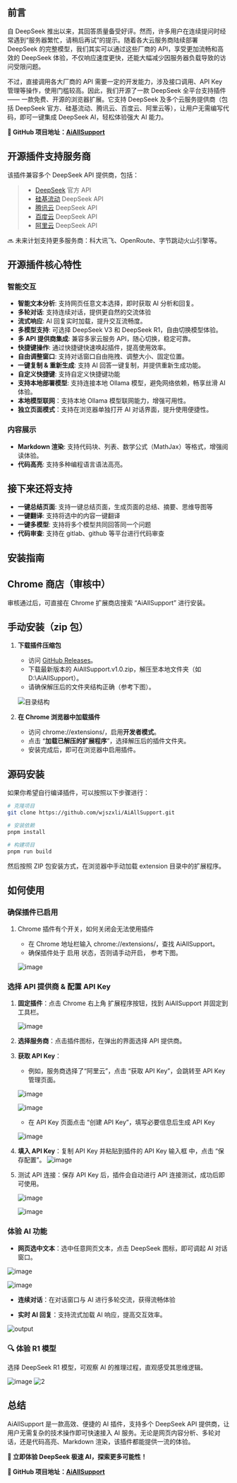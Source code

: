 ## 前言

自 DeepSeek 推出以来，其回答质量备受好评。然而，许多用户在连续提问时经常遇到“服务器繁忙，请稍后再试”的提示。随着各大云服务商陆续部署 DeepSeek 的完整模型，我们其实可以通过这些厂商的 API，享受更加流畅和高效的 DeepSeek 体验，不仅响应速度更快，还能大幅减少因服务器负载导致的访问受限问题。

不过，直接调用各大厂商的 API 需要一定的开发能力，涉及接口调用、API Key 管理等操作，使用门槛较高。因此，我们开源了一款 DeepSeek 全平台支持插件 —— 一款免费、开源的浏览器扩展。它支持 DeepSeek 及多个云服务提供商（包括 DeepSeek 官方、硅基流动、腾讯云、百度云、阿里云等），让用户无需编写代码，即可一键集成 DeepSeek AI，轻松体验强大 AI 能力。

**📌 GitHub 项目地址：[AiAllSupport](https://github.com/wjszxli/AiAllSupport)**

## 开源插件支持服务商

该插件兼容多个 DeepSeek API 提供商，包括：

> - [DeepSeek](https://deepseek.com) 官方 API
> - [硅基流动](https://cloud.siliconflow.cn/i/lStn36vH) DeepSeek API
> - [腾讯云](https://cloud.tencent.com/document/product/1772/115969) DeepSeek API
> - [百度云](https://console.bce.baidu.com/iam/#/iam/apikey/list) DeepSeek API
> - [阿里云](https://bailian.console.aliyun.com/?apiKey=1#/api-key) DeepSeek API

🔜 未来计划支持更多服务商：科大讯飞、OpenRoute、字节跳动火山引擎等。

## 开源插件核心特性

### 智能交互

- **智能文本分析**: 支持网页任意文本选择，即时获取 AI 分析和回复。
- **多轮对话**: 支持连续对话，提供更自然的交流体验
- **流式响应**: AI 回复实时加载，提升交互流畅度。
- **多模型支持**: 可选择 DeepSeek V3 和 DeepSeek R1，自由切换模型体验。
- **多 API 提供商集成**: 兼容多家云服务 API，随心切换，稳定可靠。
- **快捷键操作**: 通过快捷键快速唤起插件，提高使用效率。
- **自由调整窗口**: 支持对话窗口自由拖拽、调整大小、固定位置。
- **一键复制 & 重新生成**: 支持 AI 回答一键复制，并提供重新生成功能。
- **自定义快捷键**: 支持自定义快捷键功能
- **支持本地部署模型**: 支持连接本地 Ollama 模型，避免网络依赖，畅享丝滑 AI 体验。
- **本地模型联网**：支持本地 Ollama 模型联网能力，增强可用性。
- **独立页面模式**：支持在浏览器单独打开 AI 对话界面，提升使用便捷性。

### 内容展示

- **Markdown 渲染**: 支持代码块、列表、数学公式（MathJax）等格式，增强阅读体验。
- **代码高亮**: 支持多种编程语言语法高亮。

## 接下来还将支持

- **一键总结页面**: 支持一键总结页面，生成页面的总结、摘要、思维导图等
- **一键翻译**: 支持将选中的内容一键翻译
- **一键多模型**: 支持将多个模型共同回答同一个问题
- **代码审查**: 支持在 gitlab、github 等平台进行代码审查

## 安装指南

## Chrome 商店（审核中）

审核通过后，可直接在 Chrome 扩展商店搜索 “AiAllSupport” 进行安装。

## 手动安装（zip 包）

1. **下载插件压缩包**

   - 访问 [GitHub Releases](https://github.com/wjszxli/AiAllSupport/releases)。
   - 下载最新版本的 AiAllSupport.v1.0.zip，解压至本地文件夹（如 D:\AiAllSupport）。
   - 请确保解压后的文件夹结构正确（参考下图）。

   ![目录结构](https://files.mdnice.com/user/14956/906ec0b4-93e9-4f91-a5c5-3c3851f30ac0.png)

2. **在 Chrome 浏览器中加载插件**
   - 访问 chrome://extensions/，启用**开发者模式**。
   - 点击 “**加载已解压的扩展程序**”，选择解压后的插件文件夹。
   - 安装完成后，即可在浏览器中启用插件。

## 源码安装

如果你希望自行编译插件，可以按照以下步骤进行：

```bash
# 克隆项目
git clone https://github.com/wjszxli/AiAllSupport.git

# 安装依赖
pnpm install

# 构建项目
pnpm run build
```

然后按照 ZIP 包安装方式，在浏览器中手动加载 extension 目录中的扩展程序。

## 如何使用

### 确保插件已启用

1. Chrome 插件有个开关，如何关闭会无法使用插件

   - 在 Chrome 地址栏输入 chrome://extensions/，查找 AiAllSupport。
   - 确保插件处于 启用 状态，否则请手动开启， 参考下图。

   ![image](https://files.mdnice.com/user/14956/8254890c-6115-4444-a09b-7759693d3ce3.png)

### 选择 API 提供商 & 配置 API Key

1. **固定插件**：点击 Chrome 右上角 扩展程序按钮，找到 AiAllSupport 并固定到工具栏。

   ![image](https://files.mdnice.com/user/14956/38511b25-f47a-4d27-aac2-88b945f52a82.png)

2. **选择服务商**：点击插件图标，在弹出的界面选择 API 提供商。
3. **获取 API Key**：

   - 例如，服务商选择了“阿里云”，点击 “获取 API Key”，会跳转至 API Key 管理页面。

   ![image](https://files.mdnice.com/user/14956/54c3ee05-3a7c-42be-84c6-e7930468be4d.png)

   ![image](https://files.mdnice.com/user/14956/cc5bb0d6-9eba-4aad-b304-9afc25807fa6.png)

   - 在 API Key 页面点击 “创建 API Key”，填写必要信息后生成 API Key

   ![image](https://files.mdnice.com/user/14956/49bf383f-fcec-4a4a-ba38-d78b7c9a849b.png)

4. **填入 API Key**：复制 API Key 并粘贴到插件的 API Key 输入框 中，点击 “保存配置”。
   ![image](https://files.mdnice.com/user/14956/09fe006a-e53b-4baf-b0e7-887a588aee18.png)
5. 测试 API 连接：保存 API Key 后，插件会自动进行 API 连接测试，成功后即可使用。

   ![image](https://files.mdnice.com/user/14956/0808b080-157b-4631-a888-1b5627b8bc66.png)

   ![image](https://files.mdnice.com/user/14956/0c313ca4-5dbd-4141-874c-19614d18403d.png)

### 体验 AI 功能

- **网页选中文本**：选中任意网页文本，点击 DeepSeek 图标，即可调起 AI 对话窗口。

![image](https://files.mdnice.com/user/14956/4201fc0e-3541-43fa-87b6-5a88cd4ffb64.png)

![image](https://files.mdnice.com/user/14956/3d6ac9bc-5d60-405e-abe0-967374ff367b.png)

- **连续对话**：在对话窗口与 AI 进行多轮交流，获得流畅体验

- **实时 AI 回复**：支持流式加载 AI 响应，提高交互效率。

![output](https://files.mdnice.com/user/14956/cbdf62b7-d3b2-4245-b801-49ccf267a946.gif)

### 🔍 体验 R1 模型

选择 DeepSeek R1 模型，可观察 AI 的推理过程，直观感受其思维逻辑。

![image](https://files.mdnice.com/user/14956/9219618d-ac17-4b86-8d83-54e1185c44f3.png)
![2](https://files.mdnice.com/user/14956/ee7dbbba-8e32-482a-a84a-117e24d77366.gif)

## 总结

AiAllSupport 是一款高效、便捷的 AI 插件，支持多个 DeepSeek API 提供商，让用户无需复杂的技术操作即可快速接入 AI 服务。无论是网页内容分析、多轮对话，还是代码高亮、Markdown 渲染，该插件都能提供一流的体验。

**🚀 立即体验 DeepSeek 极速 AI，探索更多可能性！**

**📌 GitHub 项目地址：[AiAllSupport](https://github.com/wjszxli/AiAllSupport)**
